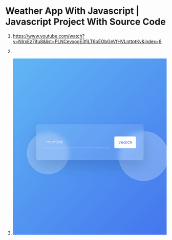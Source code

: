 # Weather App With Javascript | Javascript Project With Source Code

1. <https://www.youtube.com/watch?v=NIrxEz7ifu8&list=PLNCevxogE3fiLT6bEObGeVfHVLnttptKv&index=8>

2.

3. ![캡쳐](screenshot.gif)
